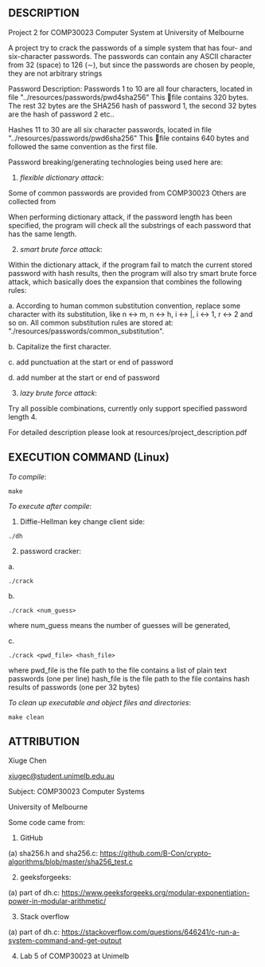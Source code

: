 ## DESCRIPTION

Project 2 for COMP30023 Computer System at University of Melbourne

A project try to crack the passwords of a simple system that has four- and
six-character passwords. The passwords can contain any ASCII character from 32
(space) to 126 (∼), but since the passwords are chosen by people, they are not
arbitrary strings

Password Description:
Passwords 1 to 10 are all four characters, located in file "../resources/passwords/pwd4sha256"
This 􏰁file contains 320 bytes. The rest 32 bytes are the SHA256 hash of password 1,
the second 32 bytes are the hash of password 2 etc..

Hashes 11 to 30 are all six character passwords, located in file "../resources/passwords/pwd6sha256"
This 􏰁file contains 640 bytes and followed the same convention as the first file.

Password breaking/generating technologies being used here are:
1. *flexible dictionary attack*:

Some of common passwords are provided from COMP30023
Others are collected from

When performing dictionary attack, if the password length has been specified,
the program will check all the substrings of each password that has the same
length.

2. *smart brute force attack*:

Within the dictionary attack, if the program fail to match the current stored
password with hash results, then the program will also try smart brute force
attack, which basically does the expansion that combines the following rules:

a. According to human common substitution convention, replace some character
with its substitution, like n <-> m, n <-> h, i <-> |, i <-> 1, r <-> 2 and
so on. All common substitution rules are stored at:
"./resources/passwords/common_substitution".

b. Capitalize the first character.

c. add punctuation at the start or end of password

d. add number at the start or end of password

3. *lazy brute force attack*:

Try all possible combinations, currently only support specified password length 4.

For detailed description please look at resources/project_description.pdf

## EXECUTION COMMAND (Linux)

*To compile*:

`make`

*To execute after compile*:

1. Diffie-Hellman key change client side:

`./dh`

2. password cracker:

a.

`./crack`

b.

`./crack <num_guess>`

where num_guess means the number of guesses will be generated,

c.

`./crack <pwd_file> <hash_file>`

where pwd_file is the file path to the file contains a list of plain text passwords (one per line)
hash_file is the file path to the file contains hash results of passwords (one per 32 bytes)

*To clean up executable and object files and directories*:

`make clean`

## ATTRIBUTION
Xiuge Chen

xiugec@student.unimelb.edu.au

Subject: COMP30023 Computer Systems

University of Melbourne

Some code came from:
1. GitHub

  (a) sha256.h and sha256.c: https://github.com/B-Con/crypto-algorithms/blob/master/sha256_test.c

2. geeksforgeeks:

  (a) part of dh.c: https://www.geeksforgeeks.org/modular-exponentiation-power-in-modular-arithmetic/

3. Stack overflow

  (a) part of dh.c: https://stackoverflow.com/questions/646241/c-run-a-system-command-and-get-output

4. Lab 5 of COMP30023 at Unimelb
